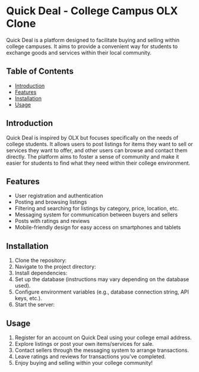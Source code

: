 # Quick Deal - College Campus OLX Clone

Quick Deal is a platform designed to facilitate buying and selling within college campuses. It aims to provide a convenient way for students to exchange goods and services within their local community.

## Table of Contents

- [Introduction](#introduction)
- [Features](#features)
- [Installation](#installation)
- [Usage](#usage)

## Introduction

Quick Deal is inspired by OLX but focuses specifically on the needs of college students. It allows users to post listings for items they want to sell or services they want to offer, and other users can browse and contact them directly. The platform aims to foster a sense of community and make it easier for students to find what they need within their college environment.

## Features

- User registration and authentication
- Posting and browsing listings
- Filtering and searching for listings by category, price, location, etc.
- Messaging system for communication between buyers and sellers
- Posts with ratings and reviews
- Mobile-friendly design for easy access on smartphones and tablets

## Installation

1. Clone the repository:
2. Navigate to the project directory:
3. Install dependencies:
4. Set up the database (instructions may vary depending on the database used).
5. Configure environment variables (e.g., database connection string, API keys, etc.).
6. Start the server:

## Usage

1. Register for an account on Quick Deal using your college email address.
2. Explore listings or post your own items/services for sale.
3. Contact sellers through the messaging system to arrange transactions.
4. Leave ratings and reviews for transactions you've completed.
5. Enjoy buying and selling within your college community!


